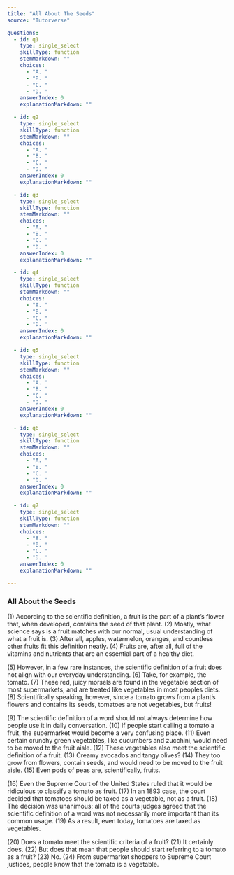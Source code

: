 ```yaml
---
title: "All About The Seeds"
source: "Tutorverse"

questions:
  - id: q1
    type: single_select
    skillType: function
    stemMarkdown: ""
    choices:
      - "A. "
      - "B. "
      - "C. "
      - "D. "
    answerIndex: 0
    explanationMarkdown: ""

  - id: q2
    type: single_select
    skillType: function
    stemMarkdown: ""
    choices:
      - "A. "
      - "B. "
      - "C. "
      - "D. "
    answerIndex: 0
    explanationMarkdown: ""

  - id: q3
    type: single_select
    skillType: function
    stemMarkdown: ""
    choices:
      - "A. "
      - "B. "
      - "C. "
      - "D. "
    answerIndex: 0
    explanationMarkdown: ""

  - id: q4
    type: single_select
    skillType: function
    stemMarkdown: ""
    choices:
      - "A. "
      - "B. "
      - "C. "
      - "D. "
    answerIndex: 0
    explanationMarkdown: ""

  - id: q5
    type: single_select
    skillType: function
    stemMarkdown: ""
    choices:
      - "A. "
      - "B. "
      - "C. "
      - "D. "
    answerIndex: 0
    explanationMarkdown: ""

  - id: q6
    type: single_select
    skillType: function
    stemMarkdown: ""
    choices:
      - "A. "
      - "B. "
      - "C. "
      - "D. "
    answerIndex: 0
    explanationMarkdown: ""

  - id: q7
    type: single_select
    skillType: function
    stemMarkdown: ""
    choices:
      - "A. "
      - "B. "
      - "C. "
      - "D. "
    answerIndex: 0
    explanationMarkdown: ""

---
```


### All About the Seeds

(1) According to the scientific definition, a fruit is the part of a plant’s flower that, when developed, contains the seed of that plant. (2) Mostly, what science says is a fruit matches with our normal, usual understanding of what a fruit is. (3) After all, apples, watermelon, oranges, and countless other fruits fit this definition neatly. (4) Fruits are, after all, full of the vitamins and nutrients that are an essential part of a healthy diet.

(5) However, in a few rare instances, the scientific definition of a fruit does not align with our everyday understanding. (6) Take, for example, the tomato. (7) These red, juicy morsels are found in the vegetable section of most supermarkets, and are treated like vegetables in most peoples diets. (8) Scientifically speaking, however, since a tomato grows from a plant’s flowers and contains its seeds, tomatoes are not vegetables, but fruits!

(9) The scientific definition of a word should not always determine how people use it in daily conversation. (10) If people start calling a tomato a fruit, the supermarket would become a very confusing place. (11) Even certain crunchy green vegetables, like cucumbers and zucchini, would need to be moved to the fruit aisle. (12) These vegetables also meet the scientific definition of a fruit. (13) Creamy avocados and tangy olives? (14) They too grow from flowers, contain seeds, and would need to be moved to the fruit aisle. (15) Even pods of peas are, scientifically, fruits.

(16) Even the Supreme Court of the United States ruled that it would be ridiculous to classify a tomato as fruit. (17) In an 1893 case, the court decided that tomatoes should be taxed as a vegetable, not as a fruit. (18) The decision was unanimous; all of the courts judges agreed that the scientific definition of a word was not necessarily more important than its common usage. (19) As a result, even today, tomatoes are taxed as vegetables.

(20) Does a tomato meet the scientific criteria of a fruit? (21) It certainly does. (22) But does that mean that people should start referring to a tomato as a fruit? (23) No. (24) From supermarket shoppers to Supreme Court justices, people know that the tomato is a vegetable.